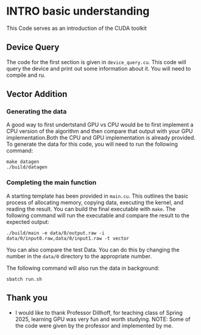 # INTRO basic understanding

This Code serves as an introduction of the CUDA toolkit

## Device Query

The code for the first section is given in `device_query.cu`. This code will query the device and print out some information about it. You will need to compile and ru.

## Vector Addition

### Generating the data
 A good way to first undertstand GPU vs CPU would be to first implement a CPU version of the algorithm and then compare that output with your GPU implementation.Both the CPU and GPU implementation is already provided.
To generate the data for this code, you will need to run the following command:
```
make datagen
./build/datagen
```

### Completing the main function
A starting template has been provided in `main.cu`. This outlines the basic process of allocating memory, copying data, executing the kernel, and reading the result. You can build the final executable with `make`. The following command will run the executable and compare the result to the expected output:

```
./build/main -e data/0/output.raw -i data/0/input0.raw,data/0/input1.raw -t vector
```

You can also compare the test Data. You can do this by changing the number in the `data/0` directory to the appropriate number.

The following command will also run the data in background:
```
sbatch run.sh
```

## Thank you
* I would like to thank Professor Dillhoff, for teaching class of Spring 2025, learning GPU was very fun and worth studying.
NOTE: Some of the code were given by the professor and implemented by me.

